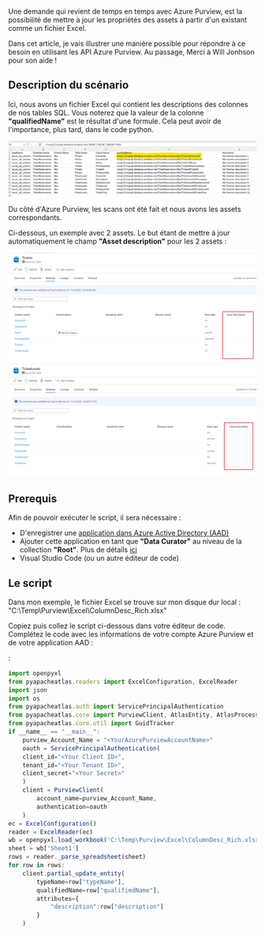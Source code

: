 Une demande qui revient de temps en temps avec Azure Purview, est la possibilité de mettre à jour les propriétés des assets à partir d'un existant comme un fichier Excel.

Dans cet article, je vais illustrer une manière possible pour répondre à ce besoin en utilisant les API Azure Purview. Au passage, Merci à Will Jonhson pour son aide !

## Description du scénario

Ici, nous avons un fichier Excel qui contient les descriptions des colonnes de nos tables SQL. Vous noterez que la valeur de la colonne **"qualifiedName"** est le résultat d'une formule. Cela peut avoir de l'importance, plus tard, dans le code python.

![Excel](Pictures/001.png)

Du côté d'Azure Purview, les scans ont été fait et nous avons les assets correspondants.

Ci-dessous, un exemple avec 2 assets. Le but étant de mettre à jour automatiquement le champ **"Asset description"** pour les 2 assets :

![Purview](Pictures/002.png)
![Purview](Pictures/003.png)

## Prerequis

Afin de pouvoir exécuter le script, il sera nécessaire :

- D'enregistrer une [application dans Azure Active Directory (AAD)](https://docs.microsoft.com/en-us/azure/active-directory/develop/quickstart-register-app)
- Ajouter cette application en tant que **"Data Curator"** au niveau de la collection **"Root"**. Plus de détails [ici](https://docs.microsoft.com/en-us/azure/purview/catalog-permissions)
- Visual Studio Code (ou un autre éditeur de code)


## Le script

Dans mon exemple, le fichier Excel se trouve sur mon disque dur local : "C:\Temp\Purview\Excel\ColumnDesc_Rich.xlsx"

Copiez puis collez le script ci-dessous dans votre éditeur de code. 
Complétez le code avec les informations de votre compte Azure Purview et de votre application AAD :


 :

```Javascript
import openpyxl
from pyapacheatlas.readers import ExcelConfiguration, ExcelReader
import json
import os
from pyapacheatlas.auth import ServicePrincipalAuthentication
from pyapacheatlas.core import PurviewClient, AtlasEntity, AtlasProcess
from pyapacheatlas.core.util import GuidTracker
if __name__ == "__main__":
    purview_Account_Name = "<YourAzurePurviewAccountName>"
    oauth = ServicePrincipalAuthentication(
    client_id="<Your Client ID>",
    tenant_id="<Your Tenant ID>",    
    client_secret="<Your Secret>"
    )
    client = PurviewClient(
        account_name=purview_Account_Name,
        authentication=oauth
    )
ec = ExcelConfiguration() 
reader = ExcelReader(ec)
wb = openpyxl.load_workbook('C:\Temp\Purview\Excel\ColumnDesc_Rich.xlsx',data_only=True)
sheet = wb['Sheet1']
rows = reader._parse_spreadsheet(sheet)
for row in rows:
    client.partial_update_entity(
        typeName=row["typeName"],
        qualifiedName=row["qualifiedName"],
        attributes={
            "description":row["description"]
        }
    )
```


